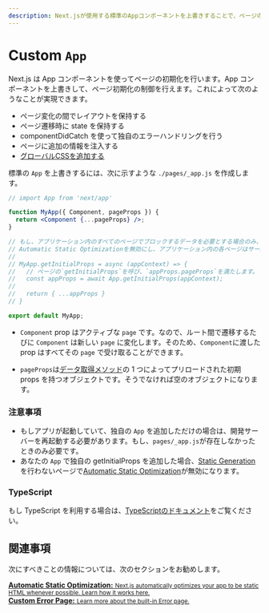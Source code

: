 ```yaml
---
description: Next.jsが使用する標準のAppコンポーネントを上書きすることで、ページの初期化を制御し、すべてのページで存在するレイアウトを追加します。
---
```


# Custom `App`

Next.js は App コンポーネントを使ってページの初期化を行います。App コンポーネントを上書きして、ページ初期化の制御を行えます。これによって次のようなことが実現できます。

- ページ変化の間でレイアウトを保持する
- ページ遷移時に state を保持する
- componentDidCatch を使って独自のエラーハンドリングを行う
- ページに追加の情報を注入する
- [グローバルCSSを追加する](/docs/basic-features/built-in-css-support#adding-a-global-stylesheet)

標準の `App` を上書きするには、次に示すような `./pages/_app.js` を作成します。

```jsx
// import App from 'next/app'

function MyApp({ Component, pageProps }) {
  return <Component {...pageProps} />;
}

// もし、アプリケーション内のすべてのページでブロックするデータを必要とする場合のみ、このメソッドのコメントを外してください。
// Automatic Static Optimizationを無効にし、アプリケーション内の各ページはサーバーサイドでレンダリングされます。
//
// MyApp.getInitialProps = async (appContext) => {
//   // ページの`getInitialProps`を呼び、`appProps.pageProps`を満たします。
//   const appProps = await App.getInitialProps(appContext);
//
//   return { ...appProps }
// }

export default MyApp;
```

- `Component` prop はアクティブな `page` です。なので、ルート間で遷移するたびに `Component` は新しい `page` に変化します。そのため、`Component`に渡した prop はすべてその `page` で受け取ることができます。

- `pageProps`は[データ取得メソッド](/docs/basic-features/data-fetching.md)の 1 つによってプリロードされた初期 props を持つオブジェクトです。そうでなければ空のオブジェクトになります。

### 注意事項

- もしアプリが起動していて、独自の `App` を追加しただけの場合は、開発サーバーを再起動する必要があります。もし、`pages/_app.js`が存在しなかったときのみ必要です。
- あなたの `App` で独自の getInitialProps を追加した場合、[Static Generation](/docs/basic-features/data-fetching.md#getstaticprops-static-generation)を行わないページで[Automatic Static Optimization](/docs/advanced-features/automatic-static-optimization.md)が無効になります。

### TypeScript

もし TypeScript を利用する場合は、[TypeScriptのドキュメント](/docs/basic-features/typescript#custom-app)をご覧ください。

## 関連事項

次にすべきことの情報については、次のセクションをお勧めします。

<div class="card">
  <a href="/docs/advanced-features/automatic-static-optimization.md">
    <b>Automatic Static Optimization:</b>
    <small>Next.js automatically optimizes your app to be static HTML whenever possible. Learn how it works here.</small>
  </a>
</div>

<div class="card">
  <a href="/docs/advanced-features/custom-error-page.md">
    <b>Custom Error Page:</b>
    <small>Learn more about the built-in Error page.</small>
  </a>
</div>
